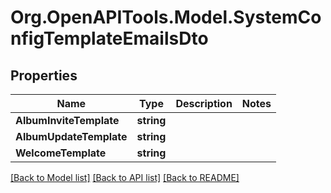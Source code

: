 # Org.OpenAPITools.Model.SystemConfigTemplateEmailsDto

## Properties

Name | Type | Description | Notes
------------ | ------------- | ------------- | -------------
**AlbumInviteTemplate** | **string** |  | 
**AlbumUpdateTemplate** | **string** |  | 
**WelcomeTemplate** | **string** |  | 

[[Back to Model list]](../../README.md#documentation-for-models) [[Back to API list]](../../README.md#documentation-for-api-endpoints) [[Back to README]](../../README.md)

